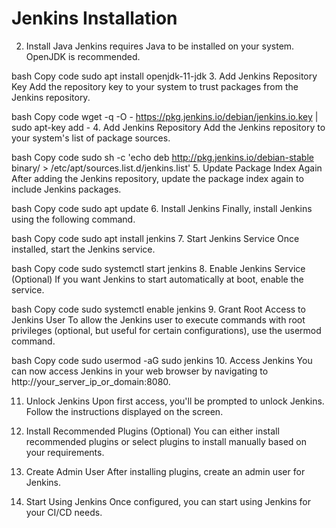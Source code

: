# Jenkins Installation

2. Install Java
Jenkins requires Java to be installed on your system. OpenJDK is recommended.

bash
Copy code
sudo apt install openjdk-11-jdk
3. Add Jenkins Repository Key
Add the repository key to your system to trust packages from the Jenkins repository.

bash
Copy code
wget -q -O - https://pkg.jenkins.io/debian/jenkins.io.key | sudo apt-key add -
4. Add Jenkins Repository
Add the Jenkins repository to your system's list of package sources.

bash
Copy code
sudo sh -c 'echo deb http://pkg.jenkins.io/debian-stable binary/ > /etc/apt/sources.list.d/jenkins.list'
5. Update Package Index Again
After adding the Jenkins repository, update the package index again to include Jenkins packages.

bash
Copy code
sudo apt update
6. Install Jenkins
Finally, install Jenkins using the following command.

bash
Copy code
sudo apt install jenkins
7. Start Jenkins Service
Once installed, start the Jenkins service.

bash
Copy code
sudo systemctl start jenkins
8. Enable Jenkins Service (Optional)
If you want Jenkins to start automatically at boot, enable the service.

bash
Copy code
sudo systemctl enable jenkins
9. Grant Root Access to Jenkins User
To allow the Jenkins user to execute commands with root privileges (optional, but useful for certain configurations), use the usermod command.

bash
Copy code
sudo usermod -aG sudo jenkins
10. Access Jenkins
You can now access Jenkins in your web browser by navigating to http://your_server_ip_or_domain:8080.

11. Unlock Jenkins
Upon first access, you'll be prompted to unlock Jenkins. Follow the instructions displayed on the screen.

12. Install Recommended Plugins (Optional)
You can either install recommended plugins or select plugins to install manually based on your requirements.

13. Create Admin User
After installing plugins, create an admin user for Jenkins.

14. Start Using Jenkins
Once configured, you can start using Jenkins for your CI/CD needs.
